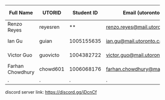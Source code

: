 Full Name | UTORID | Student ID | Email (utoronto only) | Best way to contact
--- | --- | --- | --- | ---
Renzo Reyes | reyesren | ** | renzo.reyes@mail.utoronto.ca | phone #: 9054414834
Ian Gu | guian | 1005155635 | ian.gu@mail.utoronto.ca | 647 745 8620
Victor Guo | guovicto | 1004382722 | victor.guo@mail.utoronto.ca | phone #: 647 838 8212
Farhan Chowdhury | chowd601 | 1006068176 | farhan.chowdhury@mail.utoronto.ca | phone #: 437 229 8600
. | . | . | . | .

discord server link: https://discord.gg/jDcnCf
